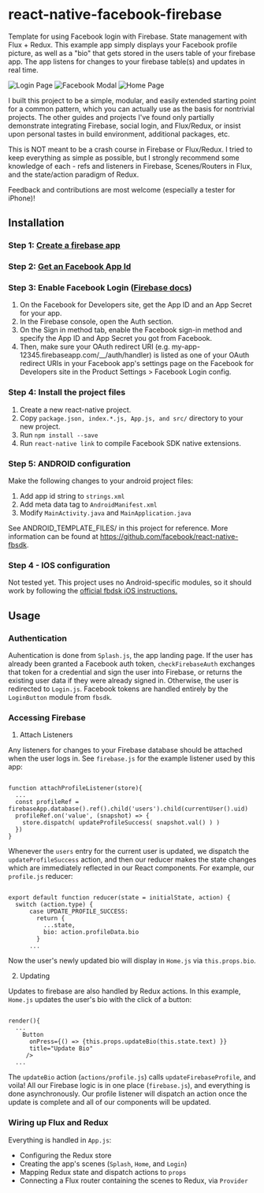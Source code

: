 # react-native-facebook-firebase
Template for using Facebook login with Firebase. State management with Flux + Redux.
This example app simply displays your Facebook profile picture, as well as a "bio" that gets stored in the users table of your firebase app. The app listens for changes to your firebase table(s) and updates in real time.

![Login Page](http://i.imgur.com/E7mq5Jd.png)
![Facebook Modal](http://imgur.com/sACDWd7.png)
![Home Page](http://imgur.com/31xkbGj.png)

I built this project to be a simple, modular, and easily extended starting point for a common pattern, which you can actually use as the basis for nontrivial projects. The other guides and projects I've found only partially demonstrate integrating Firebase, social login, and Flux/Redux, or insist upon personal tastes in build environment, additional packages, etc.

This is NOT meant to be a crash course in Firebase or Flux/Redux. I tried to keep everything as simple as possible, but I strongly recommend some knowledge of each - refs and listeners in Firebase, Scenes/Routers in Flux, and the state/action paradigm of Redux.

Feedback and contributions are most welcome (especially a tester for iPhone)!


## Installation

### Step 1: [Create a firebase app](https://firebase.google.com/docs/web/setup#add_firebase_to_your_app)
### Step 2: [Get an Facebook App Id](https://developers.facebook.com/)
### Step 3: Enable Facebook Login  ([Firebase docs](https://firebase.google.com/docs/auth/web/facebook-login))
1. On the Facebook for Developers site, get the App ID and an App Secret for your app.
2. In the Firebase console, open the Auth section.
3. On the Sign in method tab, enable the Facebook sign-in method and specify the App ID and App Secret you got from Facebook.
4. Then, make sure your OAuth redirect URI (e.g. my-app-12345.firebaseapp.com/__/auth/handler) is listed as one of your OAuth redirect URIs in your Facebook app's settings page on the Facebook for Developers site in the Product Settings > Facebook Login config.

### Step 4: Install the project files
1. Create a new react-native project.
2. Copy `package.json, index.*.js, App.js, and src/` directory to your new project.
3. Run `npm install --save`
4. Run `react-native link` to compile Facebook SDK native extensions.

### Step 5: ANDROID configuration
Make the following changes to your android project files:
1. Add app id string to `strings.xml`
2. Add meta data tag to `AndroidManifest.xml`
3. Modify `MainActivity.java` and `MainApplication.java`
  
See ANDROID_TEMPLATE_FILES/ in this project for reference.
More information can be found at https://github.com/facebook/react-native-fbsdk.

### Step 4 - IOS configuration
Not tested yet. This project uses no Android-specific modules, so it should work by following the [official fbdsk iOS instructions.](https://github.com/facebook/react-native-fbsdk#32-ios-project)

## Usage
### Authentication
Auhentication is done from `Splash.js`, the app landing page. If the user has already been granted a Facebook auth token, `checkFirebaseAuth` exchanges that token for a credential and sign the user into Firebase, or returns the existing user data if they were already signed in. Otherwise, the user is redirected to `Login.js`. Facebook tokens are handled entirely by the `LoginButton` module from `fbsdk`. 

### Accessing Firebase 
1. Attach Listeners

Any listeners for changes to your Firebase database should be attached when the user logs in. See `firebase.js` for the example listener used by this app:
<pre><code>
function attachProfileListener(store){
  ...
  const profileRef = firebaseApp.database().ref().child('users').child(currentUser().uid)
  profileRef.on('value', (snapshot) => {
    store.dispatch( updateProfileSuccess( snapshot.val() ) )
  })
}
</code></pre>
Whenever the `users` entry for the current user is updated, we dispatch the `updateProfileSuccess` action, and then our reducer makes the state changes which are immediately reflected in our React components. For example, our `profile.js` reducer:
<pre><code>
export default function reducer(state = initialState, action) {
  switch (action.type) {
	  case UPDATE_PROFILE_SUCCESS:
	    return {
	      ...state,
	      bio: action.profileData.bio
	    }
      ...
</code></pre>
Now the user's newly updated bio will display in `Home.js` via `this.props.bio`.

2. Updating

Updates to firebase are also handled by Redux actions. In this example, `Home.js` updates the user's bio with the click of a button:

<pre><code>
render(){
  ...
    Button 
      onPress={() => {this.props.updateBio(this.state.text) }} 
      title="Update Bio" 
     />      
  ...
</code></pre>


The `updateBio` action (`actions/profile.js`) calls `updateFirebaseProfile`, and voila! All our Firebase logic is in one place (`firebase.js`), and everything is done asynchronously. Our profile listener will dispatch an action once the update is complete and all of our components will be updated.

### Wiring up Flux and Redux
Everything is handled in `App.js`:
- Configuring the Redux store
- Creating the app's scenes (`Splash`, `Home`, and `Login`)
- Mapping Redux state and dispatch actions to `props`
- Connecting a Flux router containing the scenes to Redux, via `Provider`

